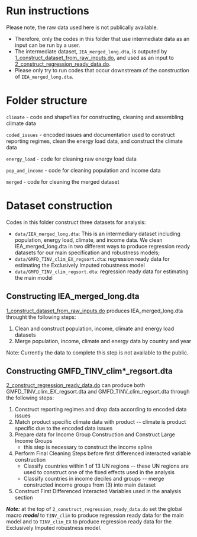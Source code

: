# Run instructions

Please note, the raw data used here is not publically available. 
* Therefore, only the codes in this folder that use intermediate data as an input can be run by a user. 
* The intermediate dataset, `IEA_merged_long.dta`, is outputed by  [1_construct_dataset_from_raw_inputs.do](https://gitlab.com/ClimateImpactLab/Impacts/energy-code-release/blob/master/0_make_dataset/1_construct_dataset_from_raw_inputs.do), and used as an input to [2_construct_regression_ready_data.do](https://gitlab.com/ClimateImpactLab/Impacts/energy-code-release/blob/master/0_make_dataset/2_construct_regression_ready_data.do).  
* Please only try to run codes that occur downstream of the construction of `IEA_merged_long.dta`.

# Folder structure

`climate` - code and shapefiles for constructing, cleaning and assembling climate data

`coded_issues` - encoded issues and documentation used to construct reporting regimes, clean the energy load data, and construct the climate data

`energy_load` - code for cleaning raw energy load data

`pop_and_income` - code for cleaning population and income data

`merged` - code for cleaning the merged dataset

# Dataset construction

Codes in this folder construct three datasets for analysis:
* `data/IEA_merged_long.dta`: This is an intermediary dataset including population, energy load, climate, and income data. We clean IEA_merged_long.dta in two different ways to produce regression ready datasets for our main specification and robustness models;
* `data/GMFD_TINV_clim_EX_regsort.dta`: regression ready data for estimating the Exclusively Imputed robustness model
* `data/GMFD_TINV_clim_regsort.dta`: regression ready data for estimating the main model

## Constructing IEA_merged_long.dta

[1_construct_dataset_from_raw_inputs.do](https://gitlab.com/ClimateImpactLab/Impacts/energy-code-release/blob/master/0_make_dataset/1_construct_dataset_from_raw_inputs.do) produces IEA_merged_long.dta throught the following steps:
1. Clean and construct population, income, climate and energy load datasets
2. Merge population, income, climate and energy data by country and year

Note: Currently the data to complete this step is not available to the public.

## Constructing GMFD_TINV_clim*_regsort.dta

[2_construct_regression_ready_data.do](https://gitlab.com/ClimateImpactLab/Impacts/energy-code-release/blob/master/0_make_dataset/2_construct_regression_ready_data.do) can produce both GMFD_TINV_clim_EX_regsort.dta and GMFD_TINV_clim_regsort.dta through the following steps:
1. Construct reporting regimes and drop data according to encoded data issues
2. Match product specific climate data with product -- climate is product specific due to the encoded data issues
3. Prepare data for Income Group Construction and Construct Large Income Groups 
    * this step is necessary to construct the income spline
4. Perform Final Cleaning Steps before first differenced interacted variable construction
	* Classify countries within 1 of 13 UN regions -- these UN regions are used to construct one of the fixed effects used in the analysis
	* Classify countries in income deciles and groups -- merge constructed income groups from (3) into main dataset
5. Construct First Differenced Interacted Variables used in the analysis section

***Note:*** at the top of `2_construct_regression_ready_data.do` set the global macro ***model*** to `TINV_clim` to produce regression ready data for the main model and to `TINV_clim_EX` to produce regression ready data for the Exclusively Imputed robustness model.
